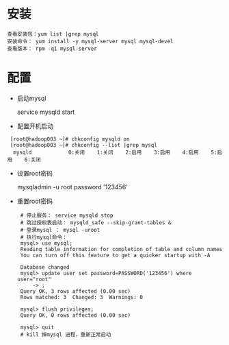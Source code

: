 # 安装
```
查看安装包：yum list |grep mysql
安装命令： yum install -y mysql-server mysql mysql-devel 
查看版本： rpm -qi mysql-server
```
# 配置
- 启动mysql

    service mysqld start
- 配置开机启动
```    
 [root@hadoop003 ~]# chkconfig mysqld on
 [root@hadoop003 ~]# chkconfig --list |grep mysql
  mysqld         	0:关闭	1:关闭	2:启用	3:启用	4:启用	5:启用	6:关闭
```
- 设置root密码
  
   mysqladmin -u root password '123456'
- 重置root密码

  ```
   # 停止服务： service mysqld stop
   # 跳过授权表启动： mysqld_safe --skip-grant-tables &
   # 登录mysql ： mysql -uroot 
   # 执行mysql命令：
   mysql> use mysql;
   Reading table information for completion of table and column names
   You can turn off this feature to get a quicker startup with -A
   
   Database changed
   mysql> update user set password=PASSWORD('123456') where user="root"
       -> ;
   Query OK, 3 rows affected (0.00 sec)
   Rows matched: 3  Changed: 3  Warnings: 0
   
   mysql> flush privileges;
   Query OK, 0 rows affected (0.00 sec)
   
   mysql> quit
   # kill 掉mysql 进程，重新正常启动
  ```

